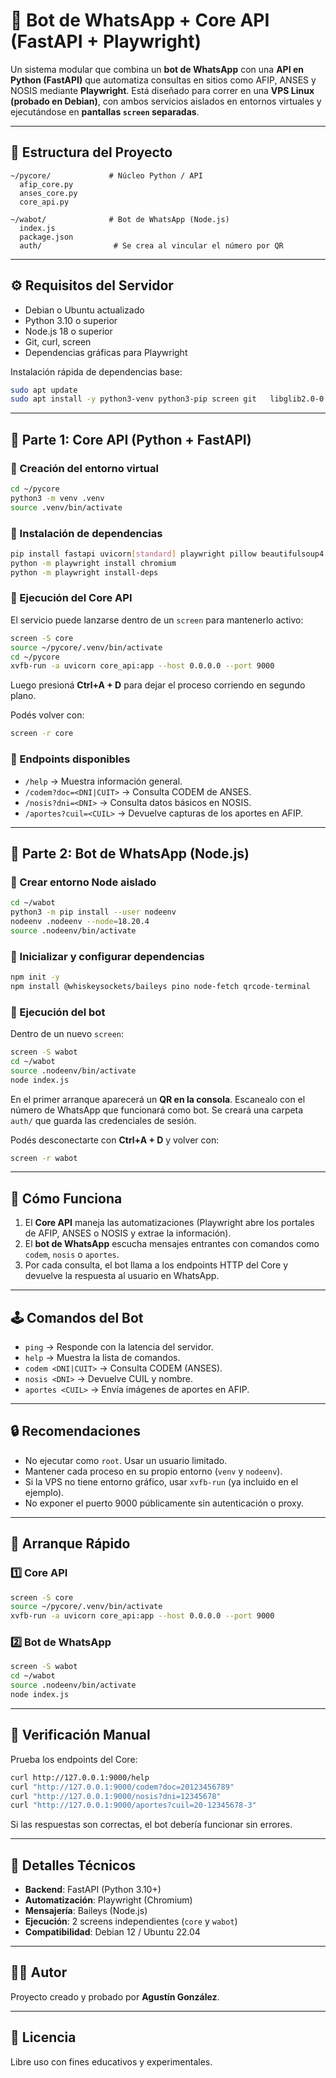 # 🤖 Bot de WhatsApp + Core API (FastAPI + Playwright)

Un sistema modular que combina un **bot de WhatsApp** con una **API en Python (FastAPI)** que automatiza consultas en sitios como AFIP, ANSES y NOSIS mediante **Playwright**. Está diseñado para correr en una **VPS Linux (probado en Debian)**, con ambos servicios aislados en entornos virtuales y ejecutándose en **pantallas `screen` separadas**.

---

## 📁 Estructura del Proyecto

```
~/pycore/             # Núcleo Python / API
  afip_core.py
  anses_core.py
  core_api.py

~/wabot/              # Bot de WhatsApp (Node.js)
  index.js
  package.json
  auth/                # Se crea al vincular el número por QR
```

---

## ⚙️ Requisitos del Servidor

- Debian o Ubuntu actualizado
- Python 3.10 o superior
- Node.js 18 o superior
- Git, curl, screen
- Dependencias gráficas para Playwright

Instalación rápida de dependencias base:

```bash
sudo apt update
sudo apt install -y python3-venv python3-pip screen git   libglib2.0-0 libnss3 libasound2 libatk1.0-0 libatk-bridge2.0-0   libx11-6 libxkbcommon0 libxcomposite1 libxdamage1 libxfixes3   libxrandr2 libxext6 libxshmfence1 libxcursor1 libxi6 libdrm2   libgbm1 libpango-1.0-0 libcairo2 fonts-liberation xvfb
```

---

## 🧠 Parte 1: Core API (Python + FastAPI)

### 🔹 Creación del entorno virtual

```bash
cd ~/pycore
python3 -m venv .venv
source .venv/bin/activate
```

### 🔹 Instalación de dependencias

```bash
pip install fastapi uvicorn[standard] playwright pillow beautifulsoup4 pypdf2
python -m playwright install chromium
python -m playwright install-deps
```

### 🔹 Ejecución del Core API

El servicio puede lanzarse dentro de un `screen` para mantenerlo activo:

```bash
screen -S core
source ~/pycore/.venv/bin/activate
cd ~/pycore
xvfb-run -a uvicorn core_api:app --host 0.0.0.0 --port 9000
```

Luego presioná **Ctrl+A + D** para dejar el proceso corriendo en segundo plano.

Podés volver con:

```bash
screen -r core
```

### 🔹 Endpoints disponibles

- `/help` → Muestra información general.
- `/codem?doc=<DNI|CUIT>` → Consulta CODEM de ANSES.
- `/nosis?dni=<DNI>` → Consulta datos básicos en NOSIS.
- `/aportes?cuil=<CUIL>` → Devuelve capturas de los aportes en AFIP.

---

## 💬 Parte 2: Bot de WhatsApp (Node.js)

### 🔹 Crear entorno Node aislado

```bash
cd ~/wabot
python3 -m pip install --user nodeenv
nodeenv .nodeenv --node=18.20.4
source .nodeenv/bin/activate
```

### 🔹 Inicializar y configurar dependencias

```bash
npm init -y
npm install @whiskeysockets/baileys pino node-fetch qrcode-terminal
```

### 🔹 Ejecución del bot

Dentro de un nuevo `screen`:

```bash
screen -S wabot
cd ~/wabot
source .nodeenv/bin/activate
node index.js
```

En el primer arranque aparecerá un **QR en la consola**. Escanealo con el número de WhatsApp que funcionará como bot. Se creará una carpeta `auth/` que guarda las credenciales de sesión.

Podés desconectarte con **Ctrl+A + D** y volver con:

```bash
screen -r wabot
```

---

## 🧩 Cómo Funciona

1. El **Core API** maneja las automatizaciones (Playwright abre los portales de AFIP, ANSES o NOSIS y extrae la información).
2. El **bot de WhatsApp** escucha mensajes entrantes con comandos como `codem`, `nosis` o `aportes`.
3. Por cada consulta, el bot llama a los endpoints HTTP del Core y devuelve la respuesta al usuario en WhatsApp.

---

## 🕹️ Comandos del Bot

- `ping` → Responde con la latencia del servidor.
- `help` → Muestra la lista de comandos.
- `codem <DNI|CUIT>` → Consulta CODEM (ANSES).
- `nosis <DNI>` → Devuelve CUIL y nombre.
- `aportes <CUIL>` → Envía imágenes de aportes en AFIP.

---

## 🔒 Recomendaciones

- No ejecutar como `root`. Usar un usuario limitado.
- Mantener cada proceso en su propio entorno (`venv` y `nodeenv`).
- Si la VPS no tiene entorno gráfico, usar `xvfb-run` (ya incluido en el ejemplo).
- No exponer el puerto 9000 públicamente sin autenticación o proxy.

---

## 🚀 Arranque Rápido

### 1️⃣ Core API
```bash
screen -S core
source ~/pycore/.venv/bin/activate
xvfb-run -a uvicorn core_api:app --host 0.0.0.0 --port 9000
```

### 2️⃣ Bot de WhatsApp
```bash
screen -S wabot
cd ~/wabot
source .nodeenv/bin/activate
node index.js
```

---

## 💾 Verificación Manual

Prueba los endpoints del Core:

```bash
curl http://127.0.0.1:9000/help
curl "http://127.0.0.1:9000/codem?doc=20123456789"
curl "http://127.0.0.1:9000/nosis?dni=12345678"
curl "http://127.0.0.1:9000/aportes?cuil=20-12345678-3"
```

Si las respuestas son correctas, el bot debería funcionar sin errores.

---

## 🧰 Detalles Técnicos

- **Backend**: FastAPI (Python 3.10+)
- **Automatización**: Playwright (Chromium)
- **Mensajería**: Baileys (Node.js)
- **Ejecución**: 2 screens independientes (`core` y `wabot`)
- **Compatibilidad**: Debian 12 / Ubuntu 22.04

---

## 👨‍💻 Autor
Proyecto creado y probado por **Agustín González**.

---

## 🪪 Licencia

Libre uso con fines educativos y experimentales.
